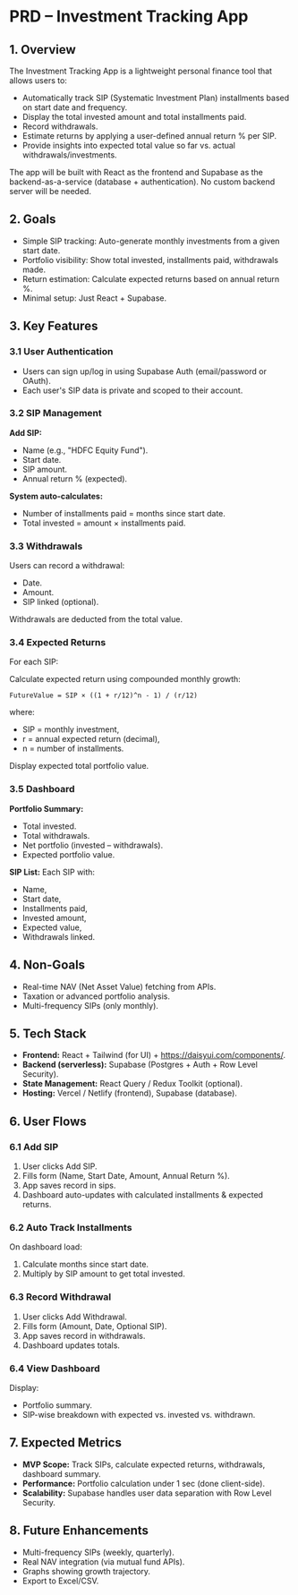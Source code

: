 # PRD – Investment Tracking App

## 1. Overview

The Investment Tracking App is a lightweight personal finance tool that allows users to:

- Automatically track SIP (Systematic Investment Plan) installments based on start date and frequency.
- Display the total invested amount and total installments paid.
- Record withdrawals.
- Estimate returns by applying a user-defined annual return % per SIP.
- Provide insights into expected total value so far vs. actual withdrawals/investments.

The app will be built with React as the frontend and Supabase as the backend-as-a-service (database + authentication). No custom backend server will be needed.

## 2. Goals

- Simple SIP tracking: Auto-generate monthly investments from a given start date.
- Portfolio visibility: Show total invested, installments paid, withdrawals made.
- Return estimation: Calculate expected returns based on annual return %.
- Minimal setup: Just React + Supabase.

## 3. Key Features

### 3.1 User Authentication

- Users can sign up/log in using Supabase Auth (email/password or OAuth).
- Each user's SIP data is private and scoped to their account.

### 3.2 SIP Management

**Add SIP:**
- Name (e.g., "HDFC Equity Fund").
- Start date.
- SIP amount.
- Annual return % (expected).

**System auto-calculates:**
- Number of installments paid = months since start date.
- Total invested = amount × installments paid.

### 3.3 Withdrawals

Users can record a withdrawal:
- Date.
- Amount.
- SIP linked (optional).

Withdrawals are deducted from the total value.

### 3.4 Expected Returns

For each SIP:

Calculate expected return using compounded monthly growth:

```
FutureValue = SIP × ((1 + r/12)^n - 1) / (r/12)
```

where:
- SIP = monthly investment,
- r = annual expected return (decimal),
- n = number of installments.

Display expected total portfolio value.

### 3.5 Dashboard

**Portfolio Summary:**
- Total invested.
- Total withdrawals.
- Net portfolio (invested – withdrawals).
- Expected portfolio value.

**SIP List:**
Each SIP with:
- Name,
- Start date,
- Installments paid,
- Invested amount,
- Expected value,
- Withdrawals linked.

## 4. Non-Goals

- Real-time NAV (Net Asset Value) fetching from APIs.
- Taxation or advanced portfolio analysis.
- Multi-frequency SIPs (only monthly).

## 5. Tech Stack

- **Frontend:** React + Tailwind (for UI) + https://daisyui.com/components/.
- **Backend (serverless):** Supabase (Postgres + Auth + Row Level Security).
- **State Management:** React Query / Redux Toolkit (optional).
- **Hosting:** Vercel / Netlify (frontend), Supabase (database).

## 6. User Flows

### 6.1 Add SIP

1. User clicks Add SIP.
2. Fills form (Name, Start Date, Amount, Annual Return %).
3. App saves record in sips.
4. Dashboard auto-updates with calculated installments & expected returns.

### 6.2 Auto Track Installments

On dashboard load:
1. Calculate months since start date.
2. Multiply by SIP amount to get total invested.

### 6.3 Record Withdrawal

1. User clicks Add Withdrawal.
2. Fills form (Amount, Date, Optional SIP).
3. App saves record in withdrawals.
4. Dashboard updates totals.

### 6.4 View Dashboard

Display:
- Portfolio summary.
- SIP-wise breakdown with expected vs. invested vs. withdrawn.

## 7. Expected Metrics

- **MVP Scope:** Track SIPs, calculate expected returns, withdrawals, dashboard summary.
- **Performance:** Portfolio calculation under 1 sec (done client-side).
- **Scalability:** Supabase handles user data separation with Row Level Security.

## 8. Future Enhancements

- Multi-frequency SIPs (weekly, quarterly).
- Real NAV integration (via mutual fund APIs).
- Graphs showing growth trajectory.
- Export to Excel/CSV.
